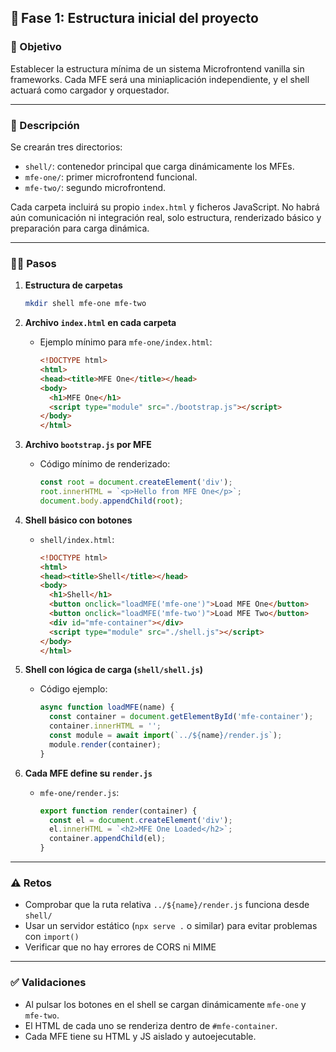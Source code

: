 ## 🧪 Fase 1: Estructura inicial del proyecto

### 🌟 Objetivo

Establecer la estructura mínima de un sistema Microfrontend vanilla sin frameworks. Cada MFE será una miniaplicación independiente, y el shell actuará como cargador y orquestador.

---

### 📜 Descripción

Se crearán tres directorios:

* `shell/`: contenedor principal que carga dinámicamente los MFEs.
* `mfe-one/`: primer microfrontend funcional.
* `mfe-two/`: segundo microfrontend.

Cada carpeta incluirá su propio `index.html` y ficheros JavaScript. No habrá aún comunicación ni integración real, solo estructura, renderizado básico y preparación para carga dinámica.

---

### 🧍‍♂️ Pasos

1. **Estructura de carpetas**

   ```bash
   mkdir shell mfe-one mfe-two
   ```

2. **Archivo `index.html` en cada carpeta**

   * Ejemplo mínimo para `mfe-one/index.html`:

     ```html
     <!DOCTYPE html>
     <html>
     <head><title>MFE One</title></head>
     <body>
       <h1>MFE One</h1>
       <script type="module" src="./bootstrap.js"></script>
     </body>
     </html>
     ```

3. **Archivo `bootstrap.js` por MFE**

   * Código mínimo de renderizado:

     ```js
     const root = document.createElement('div');
     root.innerHTML = `<p>Hello from MFE One</p>`;
     document.body.appendChild(root);
     ```

4. **Shell básico con botones**

   * `shell/index.html`:

     ```html
     <!DOCTYPE html>
     <html>
     <head><title>Shell</title></head>
     <body>
       <h1>Shell</h1>
       <button onclick="loadMFE('mfe-one')">Load MFE One</button>
       <button onclick="loadMFE('mfe-two')">Load MFE Two</button>
       <div id="mfe-container"></div>
       <script type="module" src="./shell.js"></script>
     </body>
     </html>
     ```

5. **Shell con lógica de carga (`shell/shell.js`)**

   * Código ejemplo:

     ```js
     async function loadMFE(name) {
       const container = document.getElementById('mfe-container');
       container.innerHTML = '';
       const module = await import(`../${name}/render.js`);
       module.render(container);
     }
     ```

6. **Cada MFE define su `render.js`**

   * `mfe-one/render.js`:

     ```js
     export function render(container) {
       const el = document.createElement('div');
       el.innerHTML = `<h2>MFE One Loaded</h2>`;
       container.appendChild(el);
     }
     ```

---

### ⚠️ Retos

* Comprobar que la ruta relativa `../${name}/render.js` funciona desde `shell/`
* Usar un servidor estático (`npx serve .` o similar) para evitar problemas con `import()`
* Verificar que no hay errores de CORS ni MIME

---

### ✅ Validaciones

* Al pulsar los botones en el shell se cargan dinámicamente `mfe-one` y `mfe-two`.
* El HTML de cada uno se renderiza dentro de `#mfe-container`.
* Cada MFE tiene su HTML y JS aislado y autoejecutable.
